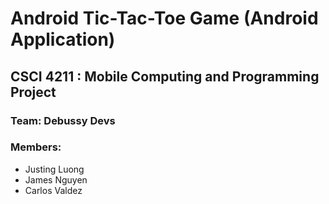 # Android Tic-Tac-Toe Game (Android Application)
## CSCI 4211 : Mobile Computing and Programming Project
### Team: Debussy Devs
### Members:
* Justing Luong
* James Nguyen
* Carlos Valdez
